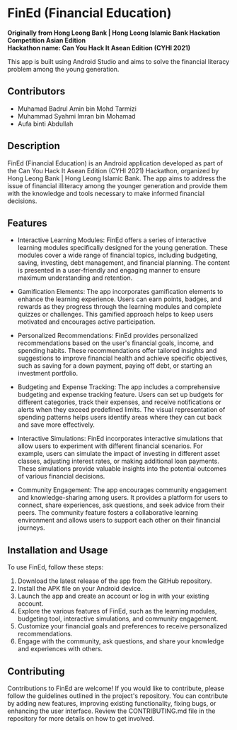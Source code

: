 # FinEd (Financial Education)

**Originally from Hong Leong Bank | Hong Leong Islamic Bank Hackation Competition Asian Edition**  
**Hackathon name: Can You Hack It Asean Edition (CYHI 2021)**

This app is built using Android Studio and aims to solve the financial literacy problem among the young generation.

## Contributors
- Muhamad Badrul Amin bin Mohd Tarmizi
- Muhammad Syahmi Imran bin Mohamad
- Aufa binti Abdullah

## Description

FinEd (Financial Education) is an Android application developed as part of the Can You Hack It Asean Edition (CYHI 2021) Hackathon, organized by Hong Leong Bank | Hong Leong Islamic Bank. The app aims to address the issue of financial illiteracy among the younger generation and provide them with the knowledge and tools necessary to make informed financial decisions.

## Features

- Interactive Learning Modules: FinEd offers a series of interactive learning modules specifically designed for the young generation. These modules cover a wide range of financial topics, including budgeting, saving, investing, debt management, and financial planning. The content is presented in a user-friendly and engaging manner to ensure maximum understanding and retention.

- Gamification Elements: The app incorporates gamification elements to enhance the learning experience. Users can earn points, badges, and rewards as they progress through the learning modules and complete quizzes or challenges. This gamified approach helps to keep users motivated and encourages active participation.

- Personalized Recommendations: FinEd provides personalized recommendations based on the user's financial goals, income, and spending habits. These recommendations offer tailored insights and suggestions to improve financial health and achieve specific objectives, such as saving for a down payment, paying off debt, or starting an investment portfolio.

- Budgeting and Expense Tracking: The app includes a comprehensive budgeting and expense tracking feature. Users can set up budgets for different categories, track their expenses, and receive notifications or alerts when they exceed predefined limits. The visual representation of spending patterns helps users identify areas where they can cut back and save more effectively.

- Interactive Simulations: FinEd incorporates interactive simulations that allow users to experiment with different financial scenarios. For example, users can simulate the impact of investing in different asset classes, adjusting interest rates, or making additional loan payments. These simulations provide valuable insights into the potential outcomes of various financial decisions.

- Community Engagement: The app encourages community engagement and knowledge-sharing among users. It provides a platform for users to connect, share experiences, ask questions, and seek advice from their peers. The community feature fosters a collaborative learning environment and allows users to support each other on their financial journeys.

## Installation and Usage

To use FinEd, follow these steps:

1. Download the latest release of the app from the GitHub repository.
2. Install the APK file on your Android device.
3. Launch the app and create an account or log in with your existing account.
4. Explore the various features of FinEd, such as the learning modules, budgeting tool, interactive simulations, and community engagement.
5. Customize your financial goals and preferences to receive personalized recommendations.
6. Engage with the community, ask questions, and share your knowledge and experiences with others.

## Contributing

Contributions to FinEd are welcome! If you would like to contribute, please follow the guidelines outlined in the project's repository. You can contribute by adding new features, improving existing functionality, fixing bugs, or enhancing the user interface. Review the CONTRIBUTING.md file in the repository for more details on how to get involved.

